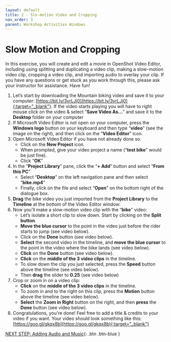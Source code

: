 ```yaml
---
layout: default
title: 2 - Slo-motion Video and Cropping
nav_order: 3
parent: Workshop Activities Windows
---
```


# Slow Motion and Cropping
In this exercise, you will create and edit a movie in OpenShot Video Editor, including using splitting and duplicating a video clip, making a slow-motion video clip, cropping a video clip, and importing audio to overlay your clip. If you have any questions or get stuck as you work through this, please ask your instructor for assistance.  Have fun!

1.  Let’s start by downloading the Mountain biking video and save it to your computer: [https://bit.ly/3vrLJj0](https://bit.ly/3vrLJj0){:target="_blank"}. If the video starts playing you will have to right mouse click on the video & select “**Save Video As...**” and save it to the **Desktop** folder on your computer
2.  If Microsoft Video Editor is not open on your computer, press the **Windows logo** button on your keyboard and then type “**video**” (see the image on the right), and then click on the “**Video Editor**” icon.
3.  Open Microsoft Video Editor if you have not already done so.
    -   Click on the **New Project** icon.
    -   When prompted, give your video project a name (“**test bike**” would be just fine).
    -   Click “**OK**”
4.  In the “**Project Library**” pane, click the “**+ Add**” button and select “**From this PC**”
    -   Select “**Desktop**” on the left navigation pane and then select “**bike.mp4**”
    -   Finally, click on the file and select  “**Open**” on the bottom right of the dialogue box.
5.  **Drag** the bike video you just imported from the **Project Library** to the **Timeline** at the bottom of the Video Editor window:
6.  Now you’ll make a slow-motion video clip with the “**bike**” video:
    -   Let’s isolate a short clip to slow down. Start by clicking on the **Split button**.
    -   **Move the blue cursor** to the point in the video just before the rider starts to jump (see video below).
    -   Click on the **Done** button (see video below).
    -   **Select** the second video in the timeline, and **move the blue cursor** to the point in the video where the bike lands (see video below).
    -   **Click** on the **Done** button (see video below).
    -   **Click** on the **middle of the 3 video clips** in the timeline.
    -   To slow down the clip you just selected, press the **Speed** button above the timeline (see video below).
    -   Then **drag** the slider to **0.25** (see video below)
7.  Crop or zoom in on a video clip:
    -   **Click** on the **middle of the 3 video clips** in the timeline.
    -   To zoom in and to the right on this clip, press the **Motion** button above the timeline (see video below).
    -   **Select** the **Zoom in Right** button on the right, and then **press** the **Done** button (see video below). 
8.  Congratulations, you're done! Feel free to add a title & credits to your video if you want. Your video should look something like this: [https://goo.gl/gkqx8b](https://goo.gl/gkqx8b){:target="_blank"}

[NEXT STEP: Adding Audio and Music](ve-audio-music.html){: .btn .btn-blue }
